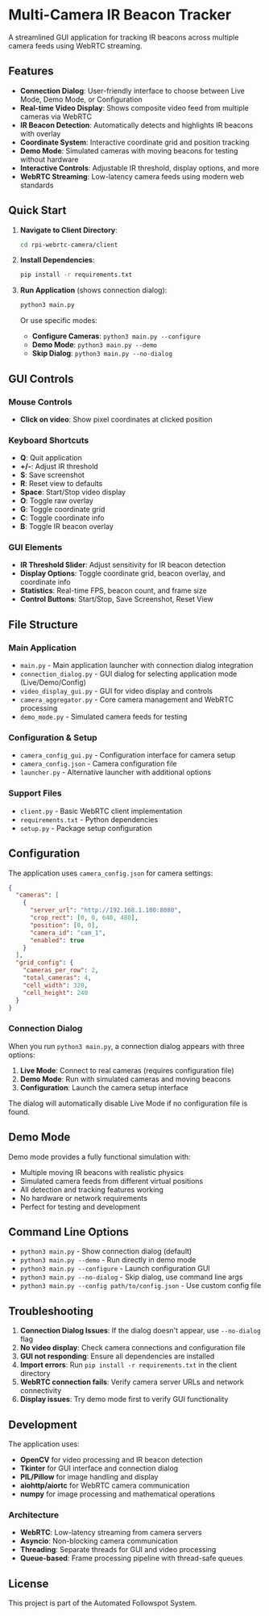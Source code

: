 # Multi-Camera IR Beacon Tracker

A streamlined GUI application for tracking IR beacons across multiple camera feeds using WebRTC streaming.

## Features

- **Connection Dialog**: User-friendly interface to choose between Live Mode, Demo Mode, or Configuration
- **Real-time Video Display**: Shows composite video feed from multiple cameras via WebRTC
- **IR Beacon Detection**: Automatically detects and highlights IR beacons with overlay
- **Coordinate System**: Interactive coordinate grid and position tracking
- **Demo Mode**: Simulated cameras with moving beacons for testing without hardware
- **Interactive Controls**: Adjustable IR threshold, display options, and more
- **WebRTC Streaming**: Low-latency camera feeds using modern web standards

## Quick Start

1. **Navigate to Client Directory**:
   ```bash
   cd rpi-webrtc-camera/client
   ```

2. **Install Dependencies**:
   ```bash
   pip install -r requirements.txt
   ```

3. **Run Application** (shows connection dialog):
   ```bash
   python3 main.py
   ```

   Or use specific modes:
   - **Configure Cameras**: `python3 main.py --configure`
   - **Demo Mode**: `python3 main.py --demo`
   - **Skip Dialog**: `python3 main.py --no-dialog`

## GUI Controls

### Mouse Controls
- **Click on video**: Show pixel coordinates at clicked position

### Keyboard Shortcuts
- **Q**: Quit application
- **+/-**: Adjust IR threshold
- **S**: Save screenshot
- **R**: Reset view to defaults
- **Space**: Start/Stop video display
- **O**: Toggle raw overlay
- **G**: Toggle coordinate grid
- **C**: Toggle coordinate info
- **B**: Toggle IR beacon overlay

### GUI Elements
- **IR Threshold Slider**: Adjust sensitivity for IR beacon detection
- **Display Options**: Toggle coordinate grid, beacon overlay, and coordinate info
- **Statistics**: Real-time FPS, beacon count, and frame size
- **Control Buttons**: Start/Stop, Save Screenshot, Reset View

## File Structure

### Main Application
- `main.py` - Main application launcher with connection dialog integration
- `connection_dialog.py` - GUI dialog for selecting application mode (Live/Demo/Config)
- `video_display_gui.py` - GUI for video display and controls
- `camera_aggregator.py` - Core camera management and WebRTC processing
- `demo_mode.py` - Simulated camera feeds for testing

### Configuration & Setup
- `camera_config_gui.py` - Configuration interface for camera setup
- `camera_config.json` - Camera configuration file
- `launcher.py` - Alternative launcher with additional options

### Support Files
- `client.py` - Basic WebRTC client implementation
- `requirements.txt` - Python dependencies
- `setup.py` - Package setup configuration

## Configuration

The application uses `camera_config.json` for camera settings:

```json
{
  "cameras": [
    {
      "server_url": "http://192.168.1.100:8080",
      "crop_rect": [0, 0, 640, 480],
      "position": [0, 0],
      "camera_id": "cam_1",
      "enabled": true
    }
  ],
  "grid_config": {
    "cameras_per_row": 2,
    "total_cameras": 4,
    "cell_width": 320,
    "cell_height": 240
  }
}
```

### Connection Dialog

When you run `python3 main.py`, a connection dialog appears with three options:

1. **Live Mode**: Connect to real cameras (requires configuration file)
2. **Demo Mode**: Run with simulated cameras and moving beacons
3. **Configuration**: Launch the camera setup interface

The dialog will automatically disable Live Mode if no configuration file is found.

## Demo Mode

Demo mode provides a fully functional simulation with:
- Multiple moving IR beacons with realistic physics
- Simulated camera feeds from different virtual positions
- All detection and tracking features working
- No hardware or network requirements
- Perfect for testing and development

## Command Line Options

- `python3 main.py` - Show connection dialog (default)
- `python3 main.py --demo` - Run directly in demo mode
- `python3 main.py --configure` - Launch configuration GUI
- `python3 main.py --no-dialog` - Skip dialog, use command line args
- `python3 main.py --config path/to/config.json` - Use custom config file

## Troubleshooting

1. **Connection Dialog Issues**: If the dialog doesn't appear, use `--no-dialog` flag
2. **No video display**: Check camera connections and configuration file
3. **GUI not responding**: Ensure all dependencies are installed
4. **Import errors**: Run `pip install -r requirements.txt` in the client directory
5. **WebRTC connection fails**: Verify camera server URLs and network connectivity
6. **Display issues**: Try demo mode first to verify GUI functionality

## Development

The application uses:
- **OpenCV** for video processing and IR beacon detection
- **Tkinter** for GUI interface and connection dialog
- **PIL/Pillow** for image handling and display
- **aiohttp/aiortc** for WebRTC camera communication
- **numpy** for image processing and mathematical operations

### Architecture
- **WebRTC**: Low-latency streaming from camera servers
- **Asyncio**: Non-blocking camera communication
- **Threading**: Separate threads for GUI and video processing
- **Queue-based**: Frame processing pipeline with thread-safe queues

## License

This project is part of the Automated Followspot System.
